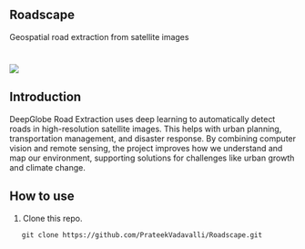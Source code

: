 ## Roadscape
Geospatial road extraction from satellite images

<h1 align="centre">
   <img src="https://imgur.com/mlFscXC.png">
</h1>


## Introduction
DeepGlobe Road Extraction uses deep learning to automatically detect roads in high-resolution satellite images. This helps with urban planning, transportation management, and disaster response. By combining computer vision and remote sensing, the project improves how we understand and map our environment, supporting solutions for challenges like urban growth and climate change.

## How to use
1. Clone this repo. <br>
```terminal
   git clone https://github.com/PrateekVadavalli/Roadscape.git
```
